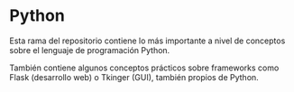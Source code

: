 # Python

Esta rama del repositorio contiene lo más importante a nivel de conceptos sobre el lenguaje de programación Python.

También contiene algunos conceptos prácticos sobre frameworks como Flask (desarrollo web) o Tkinger (GUI), también propios de Python.

